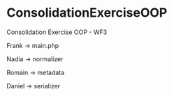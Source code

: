 # ConsolidationExerciseOOP
Consolidation Exercise OOP - WF3


Frank -> main.php

Nadia -> normalizer

Romain -> metadata

Daniel -> serializer

